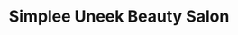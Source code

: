 ---
title: "Simplee Uneek Beauty Salon"
url: /indianapolis/simplee-uneek-beauty-salon/
shop: beauty
---